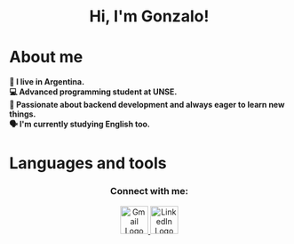 <h1 align="center">Hi, I'm Gonzalo!</h1>

<!-- ABOUT ME SECTION -->
# About me
<p>
  <b>
    📍 I live in Argentina.<br>
    💻 Advanced programming student at UNSE.<br>
    🎯 Passionate about backend development and always eager to learn new things.<br>
    🗣️ I'm currently studying English too.
  </b>
</p>

# Languages and tools


<!-- CONNECTION -->
<h3 align="center">Connect with me:</h3>
<p align="center">
    <a href="mailto:correo@ejemplo.com">
        <img src="https://upload.wikimedia.org/wikipedia/commons/4/4e/Gmail_Icon.png" alt="Gmail Logo" style="width: 50px; height: 50px;">
    </a>
    <a href="https://www.linkedin.com/in/gonzalo-lopez-paglione-b21772323/">
        <img src="https://upload.wikimedia.org/wikipedia/commons/8/81/LinkedIn_icon.svg" alt="LinkedIn Logo" style="width: 50px; height: 50px;">
    </a>
